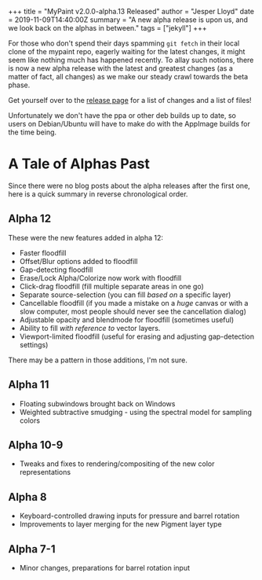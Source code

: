 +++
title = "MyPaint v2.0.0-alpha.13 Released"
author = "Jesper Lloyd"
date = 2019-11-09T14:40:00Z
summary = "A new alpha release is upon us, and we look back on the alphas in between."
tags = ["jekyll"]
+++

For those who don't spend their days spamming `git fetch` in their local clone of
the mypaint repo, eagerly waiting for the latest changes, it might seem like nothing
much has happened recently. To allay such notions, there is now a new alpha release
with the latest and greatest changes (as a matter of fact, all changes) as we make
our steady crawl towards the beta phase.

Get yourself over to the [release page][release.src] for a list of changes and a
list of files!

Unfortunately we don't have the ppa or other deb builds up to date, so users on
Debian/Ubuntu will have to make do with the AppImage builds for the time being.

# A Tale of Alphas Past
Since there were no blog posts about the alpha releases after the first one, here
is a quick summary in reverse chronological order.

## Alpha 12
These were the new features added in alpha 12:
- Faster floodfill
- Offset/Blur options added to floodfill
- Gap-detecting floodfill
- Erase/Lock Alpha/Colorize now work with floodfill
- Click-drag floodfill (fill multiple separate areas in one go)
- Separate source-selection (you can fill _based on_ a specific layer)
- Cancellable floodfill (if you made a mistake on a _huge_ canvas or with a slow
computer, most people should never see the cancellation dialog)
- Adjustable opacity and blendmode for floodfill (sometimes useful)
- Ability to fill _with reference to_ vector layers.
- Viewport-limited floodfill (useful for erasing and adjusting gap-detection settings)

There may be a pattern in those additions, I'm not sure.

## Alpha 11
- Floating subwindows brought back on Windows
- Weighted subtractive smudging - using the spectral model for sampling colors

## Alpha 10-9
- Tweaks and fixes to rendering/compositing of the new color representations

## Alpha 8
- Keyboard-controlled drawing inputs for pressure and barrel rotation
- Improvements to layer merging for the new Pigment layer type

## Alpha 7-1
- Minor changes, preparations for barrel rotation input

[release.src]: https://github.com/mypaint/mypaint/releases/tag/v2.0.0-alpha.13
